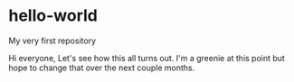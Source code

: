 # hello-world
My very first repository

Hi everyone, Let's see how this all turns out. I'm a greenie at this point but hope to change that over the next couple months.
